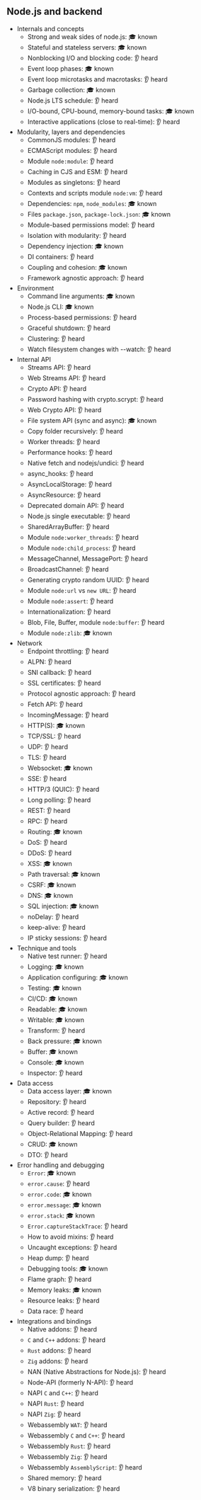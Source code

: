 ## Node.js and backend

- Internals and concepts
  - Strong and weak sides of node.js: 🎓 known
  - Stateful and stateless servers: 🎓 known
  - Nonblocking I/O and blocking code: 👂 heard
  - Event loop phases: 🎓 known
  - Event loop microtasks and macrotasks: 👂 heard
  - Garbage collection: 🎓 known
  - Node.js LTS schedule: 👂 heard
  - I/O-bound, CPU-bound, memory-bound tasks: 🎓 known
  - Interactive applications (close to real-time): 👂 heard
- Modularity, layers and dependencies
  - CommonJS modules: 👂 heard
  - ECMAScript modules: 👂 heard
  - Module `node:module`: 👂 heard
  - Caching in CJS and ESM: 👂 heard
  - Modules as singletons: 👂 heard
  - Contexts and scripts module `node:vm`: 👂 heard
  - Dependencies: `npm`, `node_modules`: 🎓 known
  - Files `package.json`, `package-lock.json`: 🎓 known
  - Module-based permissions model: 👂 heard
  - Isolation with modularity: 👂 heard
  - Dependency injection: 🎓 known
  - DI containers: 👂 heard
  - Coupling and cohesion: 🎓 known
  - Framework agnostic approach: 👂 heard
- Environment
  - Command line arguments: 🎓 known
  - Node.js CLI: 🎓 known
  - Process-based permissions: 👂 heard
  - Graceful shutdown: 👂 heard
  - Clustering: 👂 heard
  - Watch filesystem changes with --watch: 👂 heard
- Internal API
  - Streams API: 👂 heard
  - Web Streams API: 👂 heard
  - Crypto API: 👂 heard
  - Password hashing with crypto.scrypt: 👂 heard
  - Web Crypto API: 👂 heard
  - File system API (sync and async): 🎓 known
  - Copy folder recursively: 👂 heard
  - Worker threads: 👂 heard
  - Performance hooks: 👂 heard
  - Native fetch and nodejs/undici: 👂 heard
  - async_hooks: 👂 heard
  - AsyncLocalStorage: 👂 heard
  - AsyncResource: 👂 heard
  - Deprecated domain API: 👂 heard
  - Node.js single executable: 👂 heard
  - SharedArrayBuffer: 👂 heard
  - Module `node:worker_threads`: 👂 heard
  - Module `node:child_process`: 👂 heard
  - MessageChannel, MessagePort: 👂 heard
  - BroadcastChannel: 👂 heard
  - Generating crypto random UUID: 👂 heard
  - Module `node:url` vs `new URL`: 👂 heard
  - Module `node:assert`: 👂 heard
  - Internationalization: 👂 heard
  - Blob, File, Buffer, module `node:buffer`: 👂 heard
  - Module `node:zlib`: 🎓 known
- Network
  - Endpoint throttling: 👂 heard
  - ALPN: 👂 heard
  - SNI callback: 👂 heard
  - SSL certificates: 👂 heard
  - Protocol agnostic approach: 👂 heard
  - Fetch API: 👂 heard
  - IncomingMessage: 👂 heard
  - HTTP(S): 🎓 known
  - TCP/SSL: 👂 heard
  - UDP: 👂 heard
  - TLS: 👂 heard
  - Websocket: 🎓 known
  - SSE: 👂 heard
  - HTTP/3 (QUIC): 👂 heard
  - Long polling: 👂 heard
  - REST: 👂 heard
  - RPC: 👂 heard
  - Routing: 🎓 known
  - DoS: 👂 heard
  - DDoS: 👂 heard
  - XSS: 🎓 known
  - Path traversal: 🎓 known
  - CSRF: 🎓 known
  - DNS: 🎓 known
  - SQL injection: 🎓 known
  - noDelay: 👂 heard
  - keep-alive: 👂 heard
  - IP sticky sessions: 👂 heard
- Technique and tools
  - Native test runner: 👂 heard
  - Logging: 🎓 known
  - Application configuring: 🎓 known
  - Testing: 🎓 known
  - CI/CD: 🎓 known
  - Readable: 🎓 known
  - Writable: 🎓 known
  - Transform: 👂 heard
  - Back pressure: 🎓 known
  - Buffer: 🎓 known
  - Console: 🎓 known
  - Inspector: 👂 heard
- Data access
  - Data access layer: 🎓 known
  - Repository: 👂 heard
  - Active record: 👂 heard
  - Query builder: 👂 heard
  - Object-Relational Mapping: 👂 heard
  - CRUD: 🎓 known
  - DTO: 👂 heard
- Error handling and debugging
  - `Error`: 🎓 known
  - `error.cause`: 👂 heard
  - `error.code`: 🎓 known
  - `error.message`: 🎓 known
  - `error.stack`: 🎓 known
  - `Error.captureStackTrace`: 👂 heard
  - How to avoid mixins: 👂 heard
  - Uncaught exceptions: 👂 heard
  - Heap dump: 👂 heard
  - Debugging tools: 🎓 known
  - Flame graph: 👂 heard
  - Memory leaks: 🎓 known
  - Resource leaks: 👂 heard
  - Data race: 👂 heard
- Integrations and bindings
  - Native addons: 👂 heard
  - `C` and `C++` addons: 👂 heard
  - `Rust` addons: 👂 heard
  - `Zig` addons: 👂 heard
  - NAN (Native Abstractions for Node.js): 👂 heard
  - Node-API (formerly N-API): 👂 heard
  - NAPI `C` and `C++`: 👂 heard
  - NAPI `Rust`: 👂 heard
  - NAPI `Zig`: 👂 heard
  - Webassembly `WAT`: 👂 heard
  - Webassembly `C` and `C++`: 👂 heard
  - Webassembly `Rust`: 👂 heard
  - Webassembly `Zig`: 👂 heard
  - Webassembly `AssemblyScript`: 👂 heard
  - Shared memory: 👂 heard
  - V8 binary serialization: 👂 heard
